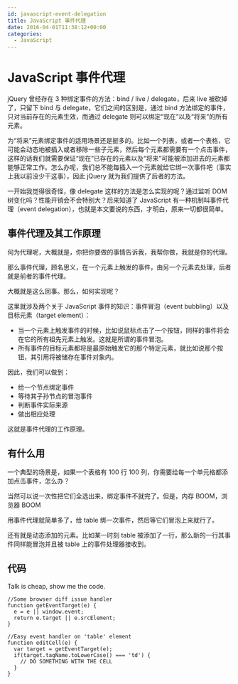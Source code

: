 ```yaml
---
id: javascript-event-delegation
title: JavaScript 事件代理
date: 2016-04-01T11:38:12+00:00
categories:
  - JavaScript
---
```


# JavaScript 事件代理

jQuery 曾经存在 3 种绑定事件的方法：bind / live / delegate，后来 live 被砍掉了，只留下 bind 与 delegate，它们之间的区别是，通过 bind 方法绑定的事件，只对当前存在的元素生效，而通过 delegate 则可以绑定“现在”以及“将来”的所有元素。

为“将来”元素绑定事件的适用场景还是挺多的。比如一个列表，或者一个表格，它可能会动态地被插入或者移除一些子元素，然后每个元素都需要有一个点击事件，这样的话我们就需要保证“现在”已存在的元素以及“将来”可能被添加进去的元素都能够正常工作。怎么办呢，我们总不能每插入一个元素就给它绑一次事件吧（事实上我以前没少干这事），因此 jQuery 就为我们提供了后者的方法。

一开始我觉得很奇怪，像 delegate 这样的方法是怎么实现的呢？通过监听 DOM 树变化吗？性能开销会不会特别大？后来知道了 JavaScript 有一种机制叫事件代理（event delegation），也就是本文要说的东西，才明白，原来一切都很简单。

<!--more-->

## 事件代理及其工作原理

何为代理呢，大概就是，你把你要做的事情告诉我，我帮你做，我就是你的代理。

那么事件代理，顾名思义，在一个元素上触发的事件，由另一个元素去处理，后者就是前者的事件代理。

大概就是这么回事。那么，如何实现呢？

这里就涉及两个关于 JavaScript 事件的知识：事件冒泡（event bubbling）以及目标元素（target element）：

  * 当一个元素上触发事件的时候，比如说鼠标点击了一个按钮，同样的事件将会在它的所有祖先元素上触发。这就是所谓的事件冒泡。
  * 所有事件的目标元素都将是最原始触发它的那个特定元素，就比如说那个按钮，其引用将被储存在事件对象内。

因此，我们可以做到：

  * 给一个节点绑定事件
  * 等待其子孙节点的冒泡事件
  * 判断事件实际来源
  * 做出相应处理

这就是事件代理的工作原理。

## 有什么用

一个典型的场景是，如果一个表格有 100 行 100 列，你需要给每一个单元格都添加点击事件，怎么办？

当然可以说一次性把它们全选出来，绑定事件不就完了。但是，内存 BOOM，浏览器 BOOM

用事件代理就简单多了，给 table 绑一次事件，然后等它们冒泡上来就行了。

还有就是动态添加的元素。比如某一时刻 table 被添加了一行，那么新的一行其事件同样能冒泡并且被 table 上的事件处理器接收到。

## 代码

Talk is cheap, show me the code.

```
//Some browser diff issue handler
function getEventTarget(e) {
  e = e || window.event;
  return e.target || e.srcElement;
}

//Easy event handler on 'table' element
function editCell(e) {
  var target = getEventTarget(e);
  if(target.tagName.toLowerCase() === 'td') {
    // DO SOMETHING WITH THE CELL
  }
}
```

&nbsp;
